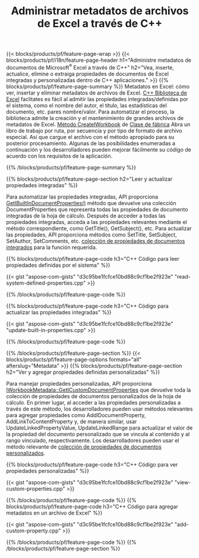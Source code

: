 ﻿---
title: Administrar metadatos de archivos de Excel a través de C++
url: /es/cpp/metadata/
description: Ver, agregar, editar, eliminar o extraer metadatos de archivos de Excel usando la biblioteca C++
---
{{< blocks/products/pf/feature-page-wrap >}}
{{< blocks/products/pf/i18n/feature-page-header h1="Administre metadatos de documentos de Microsoft<sup>&reg;</sup> Excel a través de C++" h2="Vea, inserte, actualice, elimine o extraiga propiedades de documentos de Excel integradas y personalizadas dentro de C++ aplicaciones." >}}
{{% blocks/products/pf/feature-page-summary %}}
Metadatos en Excel: cómo ver, insertar y eliminar metadatos de archivos de Excel. [C++ Biblioteca de Excel](/cells/cpp/) faclitates es fácil al admitir las propiedades integradas/definidas por el sistema, como el nombre del autor, el título, las estadísticas del documento, etc. pares nombre/valor. Para automatizar el proceso, la biblioteca admite la creación y el mantenimiento de grandes archivos de metadatos de Excel. [Método CreateIWorkbook](https://reference.aspose.com/cells/cpp/class/aspose.cells.factory#a93f7282b976d2a001d44198dedaceee8) de [Clase de fábrica](https://reference.aspose.com/cells/cpp/class/aspose.cells.factory) Abra un libro de trabajo por ruta, por secuencia y por tipo de formato de archivo especial. Así que cargue el archivo con el método apropiado para su posterior procesamiento. Algunas de las posibilidades enumeradas a continuación y los desarrolladores pueden mejorar fácilmente su código de acuerdo con los requisitos de la aplicación. 
 
{{% /blocks/products/pf/feature-page-summary %}}

{{% blocks/products/pf/feature-page-section h2="Leer y actualizar propiedades integradas" %}}

Para automatizar las propiedades integradas, API proporciona [GetIBuiltInDocumentProperties()](https://reference.aspose.com/cells/cpp/class/aspose.cells.metadata.i_workbook_metadata) método que devuelve una colección DocumentProperties que representa todas las propiedades de documento integradas de la hoja de cálculo. Después de acceder a todas las propiedades integradas, acceda a las propiedades relevantes mediante el método correspondiente, como GetTitle(), GetSubject(), etc. Para actualizar las propiedades, API proporciona métodos como SetTitle, SetSubject, SetAuthor, SetComments, etc. [colección de propiedades de documentos integrados](https://reference.aspose.com/cells/cpp/class/aspose.cells.properties.i_built_in_document_property_collection) para la función requerida.

{{% blocks/products/pf/feature-page-code h3="C++ Código para leer propiedades definidas por el sistema" %}}

{{< gist "aspose-com-gists" "d3c95be1fcfce10bd88c9cf1be2f923e" "read-system-defined-properties.cpp" >}}

{{% /blocks/products/pf/feature-page-code %}}

{{% blocks/products/pf/feature-page-code h3="C++ Código para actualizar las propiedades integradas" %}}

{{< gist "aspose-com-gists" "d3c95be1fcfce10bd88c9cf1be2f923e" "update-built-in-properties.cpp" >}}

{{% /blocks/products/pf/feature-page-code %}}


{{% /blocks/products/pf/feature-page-section %}}
{{< blocks/products/pf/feature-page-options formats="all" afterslug="Metadata" >}}
{{% blocks/products/pf/feature-page-section h2="Ver y agregar propiedades definidas personalizadas" %}}

Para manejar propiedades personalizadas, API proporciona [IWorkbookMetadata::GetICustomDocumentProperties](https://reference.aspose.com/cells/cpp/class/aspose.cells.metadata.i_workbook_metadata#a69f0226813ce18c03ebc13b8ca691e79) que devuelve toda la colección de propiedades de documentos personalizados de la hoja de cálculo. En primer lugar, al acceder a las propiedades personalizadas a través de este método, los desarrolladores pueden usar métodos relevantes para agregar propiedades como AddIDocumentProperty, AddLinkToContentProperty y, de manera similar, usar UpdateLinkedPropertyValue, UpdateLinkedRange para actualizar el valor de la propiedad del documento personalizado que se vincula al contenido y al rango vinculado, respectivamente. Los desarrolladores pueden usar el método relevante de [colección de propiedades de documentos personalizados](https://reference.aspose.com/cells/cpp/class/aspose.cells.properties.i_custom_document_property_collection).

{{% blocks/products/pf/feature-page-code h3="C++ Código para ver propiedades personalizadas" %}}

{{< gist "aspose-com-gists" "d3c95be1fcfce10bd88c9cf1be2f923e" "view-custom-properties.cpp" >}}

{{% /blocks/products/pf/feature-page-code %}}
{{% blocks/products/pf/feature-page-code h3="C++ Código para agregar metadatos en un archivo de Excel" %}}

{{< gist "aspose-com-gists" "d3c95be1fcfce10bd88c9cf1be2f923e" "add-custom-property.cpp" >}}

{{% /blocks/products/pf/feature-page-code %}}
{{% /blocks/products/pf/feature-page-section %}}